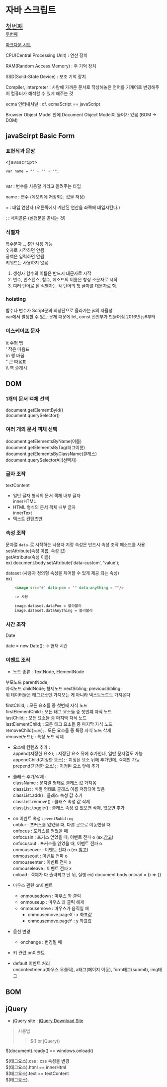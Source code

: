 <h1>자바 스크립트</h1>

<a href="#javascript" style="font-size: 20px; ">첫번째</a>  
<a href="#java" style="">두번째</a>  

[마크다운 시트](https://www.markdownguide.org/cheat-sheet/)


CPU(Central Processing Unit) : 연산 장치

RAM(Random Access Memory) : 주 기억 장치

SSD(Solid-State Device) : 보조 기억 장치

Compiler, Interpreter : 사람에 가까운 문서로 작성해놓은 언어를 기계어로 변경해주어 컴퓨터가 해석할 수 있게 해주는 것

ecma 인터내셔널 : 
cf. ecmaScript == javaScript


Browser Object Model 안에 Document Object Model이 들어가 있음 (BOM -> DOM)

<h2 id="javascript">javaScirpt Basic Form</h2>

<h3>표현식과 문장</h3>

<pre>&lt;javascript&gt;
<code>
var name = "" + "" + "";
</code>
</pre>

var : 변수를 사용할 거라고 알려주는 타입

name : 변수 (메모리에 저장되는 값을 저장)

= : 대입 연산자 (오른쪽에서 계산된 연산을 좌쪽에 대입시킨다.)

; : 세미콜론 (실행문을 끝내는 것)

<h3>식별자</h3>

특수문자 _, $만 사용 가능  
숫자로 시작하면 안됨  
공백은 입력하면 안됨   
키워드는 사용하지 않음   
1. 생성자 함수의 이름은 반드시 대문자로 시작
2. 변수, 인스턴스, 함수, 메소드의 이름은 항상 소문자로 시작
3. 여러 단어로 된 식별자는 각 단어의 첫 글자를 대문자로 함.

<h3>hoisting</h3>

함수나 변수가 Script문의 최상단으로 올라가는 js의 자율성  
var에서 발생할 수 있는 문제 때문에 let, const 선언부가 만들어짐 2016년 js6부터

<h3>이스케이프 문자</h3>

\t 수평 탭  
\' 작은 따옴표  
\n 행 바꿈  
\" 큰 따옴표  
\\\ 역 슬래시

<h2 id="">DOM</h2>
<h3>1개의 문서 객체 선택</h3>

document.getElementById()  
document.querySelector()

<h3>여러 개의 문서 객체 선택</h3>

document.getElementsByName(이름)  
document.getElementsByTag(태그이름)  
document.getElementsByClassName(클래스)  
document.querySelectorAll(선택자)  

<h3>글자 조작</h3>

textContent  
- 일반 글자 형식의 문서 객체 내부 글자  
innerHTML  
- HTML 형식의 문서 객체 내부 글자   
innerText  
- 텍스트 컨텐츠만  

<h3>속성 조작</h3>

문자열 `data-`로 시작하는 사용자 지정 속성은 반드시 속성 조작 메소드를 사용  
setAttribute(속성 이름, 속성 값)  
getAttribute(속성 이름)  
ex) document.body.setAttribute('data-custom', 'value');  

dataset (사용자 정의형 속성을 제어할 수 있게 제공 되는 속성)  
ex)  
```HTML
    <image src="#" data-pom = "" data-anything = ""/>

    -> 사용

    image.dataset.dataPom = 불라불라
    image.dataset.dataAnything = 불라불라
```

<h3>시간 조작</h3>

Date  

date = new Date(); -> 현재 시간

<h3>이벤트 조작</h3>

- 노드 종류 : TextNode, ElementNode  

부모노드 parentNode;  
자식노드 childNode; 
형제노드 nextSibling; previousSibling;  
위 데이터들은 태그요소만 가져오는 게 아니라 텍스트노드도 가져온다.  
  
firstChild; : 모든 요소들 중 첫번째 자식 노드  
firstElementChild : 모든 태그 요소들 중 첫번쨰 자식 노드  
lastChild; : 모든 요소들 중 마지막 자식 노드  
lastElementChild; : 모든 태그 요소들 중 마지막 자식 노드  
removeChild(노드); : 모든 요소들 중 특정 자식 노드 삭제  
remove(노드); : 특정 노드 삭제  

- 요소에 컨텐츠 추가 :  
append(지정한 요소); : 지정된 요소 뒤에 추가인데, 일반 문자열도 가능    
appendChild(지정한 요소); : 지정된 요소 뒤에 추가인데, 객체만 가능  
prepend(지정한 요소); : 지정된 요소 앞에 추가  

- 클래스 추가/삭제 :  
className : 문자열 형태로 클래스 값 가져옴  
classList : 배열 형태로 클래스 이름 저장되어 있음  
classList.add() : 클래스 속성 값 추가  
classList.remove() : 클래스 속성 값 삭제  
classList.toggle() : 클래스 속성 값 있으면 삭제, 없으면 추가  

- on 이벤트 속성 : `eventBubbling`  
onblur : 포커스를 잃었을 때, 다른 곳으로 이동했을 때  
onfocus : 포커스를 얻었을 때  
onfocusin : 포커스 얻었을 때, 이벤트 전파 o (ex.<a href="https://github.com/GyuminGomin/TIL/blob/master/javascript/javascript-dom/13.dom_event_focus_error.html">참고</a>)  
onfocusout : 포커스를 잃었을 때, 이벤트 전파 o  
onmouseover : 이벤트 전파 o (ex.<a href="https://github.com/GyuminGomin/TIL/blob/master/javascript/javascript-dom/14.dom_event_mouse_bubble.html">참고</a>)  
onmouseout : 이벤트 전파 o  
onmouseenter : 이벤트 전파 x  
onmouseleave : 이벤트 전파 x  
onload : 객체가 다 출력되고 난 뒤, 실행 ex) document.body.onload = () => {}

- 마우스 관련 on이벤트  
    * onmousedown : 마우스 좌 클릭  
    * onmouseup : 마우스 좌 클릭 해제  
    * onmousemove : 마우스가 움직일 때  
        - onmousemove.pageX : x 좌표값 
        - onmousemove.pageY : y 좌표값

- 옵션 변경
    * onchange : 변경될 때

- 키 관련 on이벤트  

- default 이벤트 처리  
oncontextmenu(마우스 우클릭), a태그(페이지 이동), form태그(submit), img태그

## BOM  


## jQuery

- jQuery site : <a href="https://jquery.com/download/">jQuery Download Site</a>  

> 사용법
>> $() or jQuery()

\$(document).ready() == windows.onload()   

\$(태그요소).css : css 속성을 변경  
\$(태그요소).html == innerHtml  
\$(태그요소).text == textContent  
\$(태그요소).

